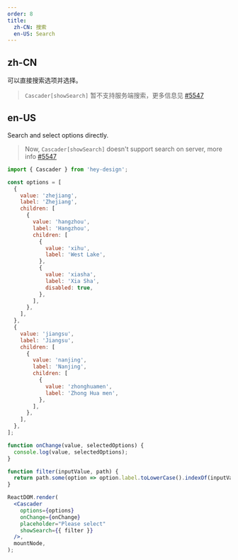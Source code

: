 ```yaml
---
order: 8
title:
  zh-CN: 搜索
  en-US: Search
---
```


## zh-CN

可以直接搜索选项并选择。

> `Cascader[showSearch]` 暂不支持服务端搜索，更多信息见 [#5547](https://github.com/ant-design/ant-design/issues/5547)

## en-US

Search and select options directly.

> Now, `Cascader[showSearch]` doesn't support search on server, more info [#5547](https://github.com/ant-design/ant-design/issues/5547)

```jsx
import { Cascader } from 'hey-design';

const options = [
  {
    value: 'zhejiang',
    label: 'Zhejiang',
    children: [
      {
        value: 'hangzhou',
        label: 'Hangzhou',
        children: [
          {
            value: 'xihu',
            label: 'West Lake',
          },
          {
            value: 'xiasha',
            label: 'Xia Sha',
            disabled: true,
          },
        ],
      },
    ],
  },
  {
    value: 'jiangsu',
    label: 'Jiangsu',
    children: [
      {
        value: 'nanjing',
        label: 'Nanjing',
        children: [
          {
            value: 'zhonghuamen',
            label: 'Zhong Hua men',
          },
        ],
      },
    ],
  },
];

function onChange(value, selectedOptions) {
  console.log(value, selectedOptions);
}

function filter(inputValue, path) {
  return path.some(option => option.label.toLowerCase().indexOf(inputValue.toLowerCase()) > -1);
}

ReactDOM.render(
  <Cascader
    options={options}
    onChange={onChange}
    placeholder="Please select"
    showSearch={{ filter }}
  />,
  mountNode,
);
```
